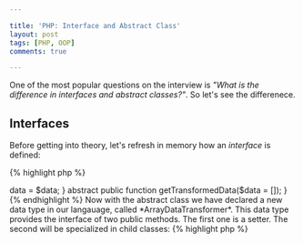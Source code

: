 ```yaml
---

title: 'PHP: Interface and Abstract Class'
layout: post
tags: [PHP, OOP]
comments: true

---
```



One of the most popular questions on the interview is *"What is the difference in interfaces and abstract classes?"*.
So let's see the differenece.

## Interfaces
Before getting into theory, let's refresh in memory how an *interface* is defined:

{% highlight php %}
<?php

interface InterfaceName {
    public function method($parameter);
}
{% endhighlight %}

An interface can contain methods and constants, but can't contain any variables. 
All methods must be public and have no implementation. 

### Inheritance
In PHP one interface can be inherited from another by *extends* keyword:

{% highlight php %}
<?php

interface ParentInterface {
    public function method($parameter);
}

interface ChildInterface extends ParentInterface {
    public function another_method($parameter);
}
{% endhighlight %}

One difference with classes comes with the multiple inheritance, which is available for interfaces:

{% highlight php %}
<?php

interface LoggerInterface extends WritableInterface, ReadableInterface {
    // ... methods
}
{% endhighlight %}

### Implementation
When we create an interface we declare that methods defined in it will be available in any
class that implements the interface. For example, when we need to guarantee that an object
accepts an array of data, we go and create an interface:

{% highlight php %}
<?php

interface ArrayDataTransformer {
    public function getTransformedData(array $data = []);
}

class CsvTransformer implements ArrayDataTransformer {
    public function getTransformedData(array $data = [])
    {
        // implementation
    }
}
{% endhighlight %}

And then every class that implements this interface **must** have implementations for the
interface methods. And the rest of our code base now knows that *CsvTransformer* class objects
have *getTransformedData* method. 

But a class can't implement two interfaces that share the same function names, because they 
have no bodies and it would cause ambiguity.

## Abstract Class
An abstract class is also an interface. But the key difference here is that an
abstract class provides the implementation logic. Let's rewrite CsvTransformer class
with the use of abstract class:

{% highlight php %}
<?php

abstract class ArrayDataTransformer {
    private $data;

    public function setData($data) {
        $this->data = $data;
    }

    abstract public function getTransformedData($data = []);
}
{% endhighlight %}

Now with the abstract class we have declared a new data type in our langauage, called
*ArrayDataTransformer*. This data type provides the interface of two public methods. The first
one is a setter. The second will be specialized in child classes:

{% highlight php %}
<?php

class CsvTransformer extends ArrayDataTransformer {
    public function getTransformedData($data = []) {
        // child implementation
    }
}
{% endhighlight %}

## True Constants
When using abstract classes our constants may have variable values:

{% highlight php %}
<?php

abstract class AbstractTable 
{
    const TABLE = null;   
}

class UsersTable extends AbstractTable
{
    const TABLE = 'users';
}

class OrdersTable extends AbstractTable 
{
    const TABLE = 'orders';
}
{% endhighlight %}

We can override and redeclare constants of a parent class in it's child classes.
Sometimes it may be usefull, like in previous example of an application's persistance
layer.

But if we need the real unchangable constants, we can write them into interfaces. For 
example PI constant, than can't be redeclared:

{% highlight php %}
<?php

interface MathInterface {
    const PI = 3.14159;
}

class MathOperations implements MathInterface {}

var_dump(MathOperations::PI); // 3.14159
{% endhighlight %}

## Summary
With the abstract class with define a new data type in our langauage, which has it's own 
*interface*. In child classes we may override this interface or implement new specializations.
Abstract classes may be usefull when we need to declare *a new data type with it's own logic
implementation*.

The interface provides only a public declaration of the methods. It is a guarantee for the client 
code that will iteract with the objects that implement this interface. The client code 
doesn't care about an object's class, it's private or protected methods. We may use interfaces 
when we *don't care about the concrete logic implementation* and our client code only needs a special
functionality, for example in dependency injection.

